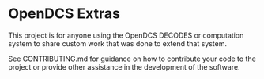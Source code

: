 # OpenDCS Extras

This project is for anyone using the OpenDCS DECODES or computation system to share custom work that was done to extend that system.

See CONTRIBUTING.md for guidance on how to contribute your code to the project or provide other assistance in the development of the software.
